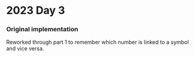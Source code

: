 # 2023 Day 3

### Original implementation

Reworked through part 1 to remember which number is linked to a symbol and vice versa.
